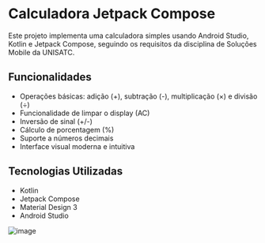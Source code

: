 # Calculadora Jetpack Compose

Este projeto implementa uma calculadora simples usando Android Studio, Kotlin e Jetpack Compose, seguindo os requisitos da disciplina de Soluções Mobile da UNISATC.

## Funcionalidades

- Operações básicas: adição (+), subtração (-), multiplicação (×) e divisão (÷)
- Funcionalidade de limpar o display (AC)
- Inversão de sinal (+/-)
- Cálculo de porcentagem (%)
- Suporte a números decimais
- Interface visual moderna e intuitiva

## Tecnologias Utilizadas

- Kotlin
- Jetpack Compose
- Material Design 3
- Android Studio


![image](https://github.com/user-attachments/assets/147cabb9-11f0-4f7e-9db6-8b85c50ec064)
